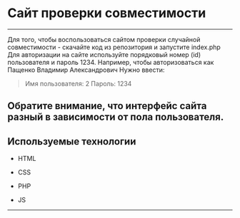 # Сайт проверки совместимости
---

Для того, чтобы воспользоваться сайтом проверки случайной совместимости - скачайте код из репозитория и запустите index.php
Для авторизации на сайте используйте порядковый номер (id) пользователя и пароль 1234.
Например, чтобы авторизоваться как Пащенко Владимир Александрович
Нужно ввести:
>Имя пользователя: 2 
Пароль: 1234

Обратите внимание, что интерфейс сайта разный в зависимости от пола пользователя.
---
## Используемые технологии

* HTML

* CSS

* PHP

* JS

---